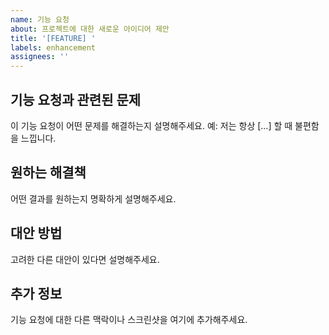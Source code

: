 ```yaml
---
name: 기능 요청
about: 프로젝트에 대한 새로운 아이디어 제안
title: '[FEATURE] '
labels: enhancement
assignees: ''
---
```


## 기능 요청과 관련된 문제
이 기능 요청이 어떤 문제를 해결하는지 설명해주세요. 예: 저는 항상 [...] 할 때 불편함을 느낍니다.

## 원하는 해결책
어떤 결과를 원하는지 명확하게 설명해주세요.

## 대안 방법
고려한 다른 대안이 있다면 설명해주세요.

## 추가 정보
기능 요청에 대한 다른 맥락이나 스크린샷을 여기에 추가해주세요.